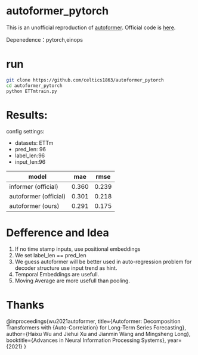 # autoformer_pytorch

This is an unofficial reproduction of [autoformer](https://arxiv.org/abs/2106.13008).
Official code is [here](https://github.com/thuml/Autoformer).

Depenedence：pytorch,einops

# run


```bash
git clone https://github.com/celtics1863/autoformer_pytorch
cd autoformer_pytorch
python ETTmtrain.py
```

# Results:

config settings:

- datasets: ETTm
- pred_len: 96
- label_len:96
- input_len:96

| model  | mae| rmse|
| --- |--- |---- |
| informer (official)  | 0.360 | 0.239  |
| autoformer (official)| 0.301 | 0.218  |
| autoformer (ours) | 0.291 | 0.175 |


# Defference and Idea

1. If no time stamp inputs, use positional embeddings
2. We set label_len == pred_len
3. We guess autoformer will be better used in auto-regression problem for decoder structure use input trend as hint.
4. Temporal Embeddings are usefull.
5. Moving Average are more usefull than pooling.


# Thanks

@inproceedings{wu2021autoformer,
  title={Autoformer: Decomposition Transformers with {Auto-Correlation} for Long-Term Series Forecasting},
  author={Haixu Wu and Jiehui Xu and Jianmin Wang and Mingsheng Long},
  booktitle={Advances in Neural Information Processing Systems},
  year={2021}
}
